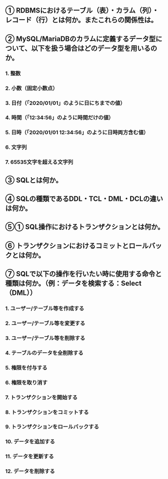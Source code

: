 ## ① RDBMSにおけるテーブル（表）・カラム（列）・レコード（行）とは何か。またこれらの関係性は。



## ② MySQL/MariaDBのカラムに定義するデータ型について、以下を扱う場合はどのデータ型を用いるのか。

### 1. 整数
### 2. 小数（固定小数点）
### 3. 日付（「2020/01/01」のように日にちまでの値）
### 4. 時間（「12:34:56」のように時間だけの値）
### 5. 日時（「2020/01/01 12:34:56」のように日時両方含む値）
### 6. 文字列
### 7. 65535文字を超える文字列

## ③ SQLとは何か。



## ④ SQLの種類であるDDL・TCL・DML・DCLの違いは何か。



## ⑤① SQL操作におけるトランザクションとは何か。



## ⑥ トランザクションにおけるコミットとロールバックとは何か。



## ⑦ SQLで以下の操作を行いたい時に使用する命令と種類は何か。（例：データを検索する：Select（DML））

### 1. ユーザー/テーブル等を作成する
### 2. ユーザー/テーブル等を変更する
### 3. ユーザー/テーブル等を削除する
### 4. テーブルのデータを全削除する
### 5. 権限を付与する
### 6. 権限を取り消す
### 7. トランザクションを開始する
### 8. トランザクションをコミットする
### 9. トランザクションをロールバックする
### 10. データを追加する
### 11. データを更新する
### 12. データを削除する